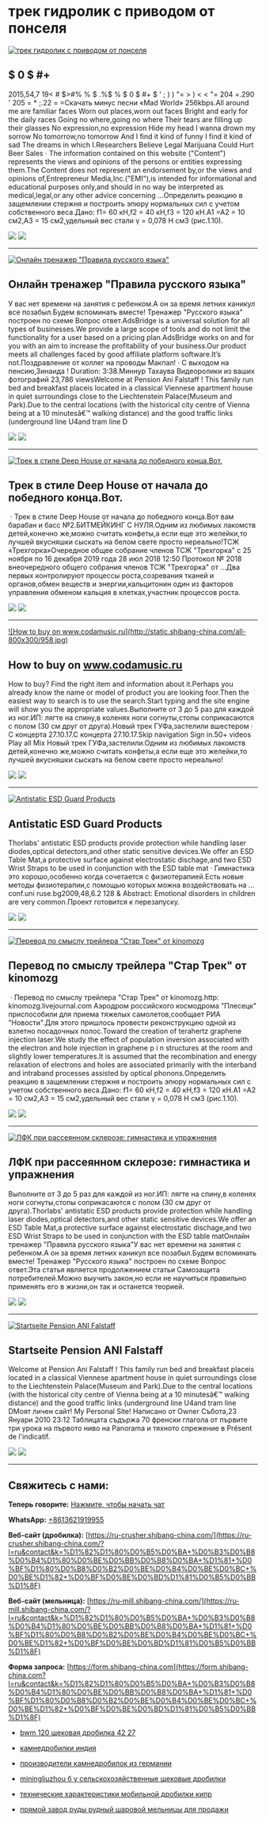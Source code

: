 # трек гидролик с приводом от понселя

<a href="https://swt.shibang-china.com/?l=ru&img&k=%D1%82%D1%80%D0%B5%D0%BA+%D0%B3%D0%B8%D0%B4%D1%80%D0%BE%D0%BB%D0%B8%D0%BA+%D1%81+%D0%BF%D1%80%D0%B8%D0%B2%D0%BE%D0%B4%D0%BE%D0%BC+%D0%BE%D1%82+%D0%BF%D0%BE%D0%BD%D1%81%D0%B5%D0%BB%D1%8F" target="_blank">![трек гидролик с приводом от понселя](http://static.shibang-china.com/all-800x300/1204.jpg)</a>

## $ 0 $ #+
2015,54,7 19&lt; # $&gt;#% % $ $.$%$ % $ 0 $ #+ $ ' ; ) ) &quot;= &gt; ) &lt; &lt; &quot;= 204 =.290 ' 205 = * ;.22 = =Скачать минус песни &#171;Mad World&#187; 256kbps.All around me are familiar faces Worn out places,worn out faces Bright and early for the daily races Going no where,going no where Their tears are filling up their glasses No expression,no expression Hide my head I wanna drown my sorrow No tomorrow,no tomorrow And I find it kind of funny I find it kind of sad The dreams in which I.Researchers Believe Legal Marijuana Could Hurt Beer Sales&nbsp;&#0183;&#32;The information contained on this website (&quot;Content&quot;) represents the views and opinions of the persons or entities expressing them.The Content does not represent an endorsement by,or the views and opinions of,Entrepreneur Media,Inc.(&quot;EMI&quot;),is intended for informational and educational purposes only,and should in no way be interpreted as medical,legal,or any other advice concerning …Определить реакцию в защемлении стержня и построить эпюру нормальных сил с учетом собственного веса.Дано: f1= 60 кН,f2 = 40 кН,f3 = 120 кН.А1 =А2 = 10 см2,А3 = 15 см2,удельный вес стали γ = 0,078 Н см3 (рис.1.10).


<a href="https://whatsapp.shibangsoft.com/WhatsApp.php" target="_blank" title="WhatsApp">![](http://static.shibang-china.com/icon/whatsapp.png)</a> <a href="https://swt.shibang-china.com/?l=ru&icon&k=%D1%82%D1%80%D0%B5%D0%BA+%D0%B3%D0%B8%D0%B4%D1%80%D0%BE%D0%BB%D0%B8%D0%BA+%D1%81+%D0%BF%D1%80%D0%B8%D0%B2%D0%BE%D0%B4%D0%BE%D0%BC+%D0%BE%D1%82+%D0%BF%D0%BE%D0%BD%D1%81%D0%B5%D0%BB%D1%8F" target="_blank">![](http://static.shibang-china.com/icon/chat-ru.png)</a>

---

<a href="https://swt.shibang-china.com/?l=ru&img&k=%D1%82%D1%80%D0%B5%D0%BA+%D0%B3%D0%B8%D0%B4%D1%80%D0%BE%D0%BB%D0%B8%D0%BA+%D1%81+%D0%BF%D1%80%D0%B8%D0%B2%D0%BE%D0%B4%D0%BE%D0%BC+%D0%BE%D1%82+%D0%BF%D0%BE%D0%BD%D1%81%D0%B5%D0%BB%D1%8F" target="_blank">![Онлайн тренажер &quot;Правила русского языка&quot;](http://static.shibang-china.com/all-800x300/940.jpg)</a>

## Онлайн тренажер &quot;Правила русского языка&quot;
У вас нет времени на занятия с ребенком.А он за время летних каникул все позабыл.Будем вспоминать вместе! Тренажер &quot;Русского языка&quot; построен по схеме Вопрос ответ.AdsBridge is a universal solution for all types of businesses.We provide a large scope of tools and do not limit the functionality for a user based on a pricing plan.AdsBridge works on and for you with an aim to increase the profitability of your business.Our product meets all challenges faced by good affiliate platform software.It’s not.Поздравление от коллег на проводы Макпал!&nbsp;&#0183;&#32;С выходом на пенсию,Зинаида ! Duration: 3:38.Миннур Тахаува Видеоролики из ваших фотографий 23,786 viewsWelcome at Pension Ani Falstaff ! This family run bed and breakfast placeis located in a classical Viennese apartment house in quiet surroundings close to the Liechtenstein Palace(Museum and Park).Due to the central locations (with the historical city centre of Vienna being at a 10 minutes&#226;€™ walking distance) and the good traffic links (underground line U4and tram line D


<a href="https://whatsapp.shibangsoft.com/WhatsApp.php" target="_blank" title="WhatsApp">![](http://static.shibang-china.com/icon/whatsapp.png)</a> <a href="https://swt.shibang-china.com/?l=ru&icon&k=%D1%82%D1%80%D0%B5%D0%BA+%D0%B3%D0%B8%D0%B4%D1%80%D0%BE%D0%BB%D0%B8%D0%BA+%D1%81+%D0%BF%D1%80%D0%B8%D0%B2%D0%BE%D0%B4%D0%BE%D0%BC+%D0%BE%D1%82+%D0%BF%D0%BE%D0%BD%D1%81%D0%B5%D0%BB%D1%8F" target="_blank">![](http://static.shibang-china.com/icon/chat-ru.png)</a>

---

<a href="https://swt.shibang-china.com/?l=ru&img&k=%D1%82%D1%80%D0%B5%D0%BA+%D0%B3%D0%B8%D0%B4%D1%80%D0%BE%D0%BB%D0%B8%D0%BA+%D1%81+%D0%BF%D1%80%D0%B8%D0%B2%D0%BE%D0%B4%D0%BE%D0%BC+%D0%BE%D1%82+%D0%BF%D0%BE%D0%BD%D1%81%D0%B5%D0%BB%D1%8F" target="_blank">![Трек в стиле Deep House от начала до победного конца.Вот.](http://static.shibang-china.com/all-800x300/1037.jpg)</a>

## Трек в стиле Deep House от начала до победного конца.Вот.
&nbsp;&#0183;&#32;Трек в стиле Deep House от начала до победного конца.Вот вам барабан и басс №2.БИТМЕЙКИНГ С НУЛЯ.Одним из любимых лакомств детей,конечно же,можно считать конфеты,а если еще это желейки,то лучшей вкусняшки сыскать на белом свете просто нереально!ТСЖ &#171;Трехгорка&#187;Очередное общее собрание членов ТСЖ &quot;Трехгорка&quot; с 25 ноября по 16 декабря 2019 года 28 июл 2018 12:50 Протокол № 2018 внеочередного общего собрания членов ТСЖ &quot;Трехгорка&quot; от …Два первых контролируют процессы роста,созревания тканей и органов,обмен веществ и энергии,кальцитонин один из факторов управления обменом кальция в клетках,участник процессов роста.


<a href="https://whatsapp.shibangsoft.com/WhatsApp.php" target="_blank" title="WhatsApp">![](http://static.shibang-china.com/icon/whatsapp.png)</a> <a href="https://swt.shibang-china.com/?l=ru&icon&k=%D1%82%D1%80%D0%B5%D0%BA+%D0%B3%D0%B8%D0%B4%D1%80%D0%BE%D0%BB%D0%B8%D0%BA+%D1%81+%D0%BF%D1%80%D0%B8%D0%B2%D0%BE%D0%B4%D0%BE%D0%BC+%D0%BE%D1%82+%D0%BF%D0%BE%D0%BD%D1%81%D0%B5%D0%BB%D1%8F" target="_blank">![](http://static.shibang-china.com/icon/chat-ru.png)</a>

---

<a href="https://swt.shibang-china.com/?l=ru&img&k=%D1%82%D1%80%D0%B5%D0%BA+%D0%B3%D0%B8%D0%B4%D1%80%D0%BE%D0%BB%D0%B8%D0%BA+%D1%81+%D0%BF%D1%80%D0%B8%D0%B2%D0%BE%D0%B4%D0%BE%D0%BC+%D0%BE%D1%82+%D0%BF%D0%BE%D0%BD%D1%81%D0%B5%D0%BB%D1%8F" target="_blank">![How to buy on www.codamusic.ru](http://static.shibang-china.com/all-800x300/958.jpg)</a>

## How to buy on www.codamusic.ru
How to buy? Find the right item and information about it.Perhaps you already know the name or model of product you are looking foor.Then the easiest way to search is to use the search.Start typing and the site engine will show you the appropriate values.Выполните от 3 до 5 раз для каждой из ног.ИП: лягте на спину,в коленях ноги согнуты,стопы соприкасаются с полом (30 см друг от друга).Новый трек ГУФа,застелили вшестером&nbsp;&#0183;&#32;С концерта 27.10.17.С концерта 27.10.17.Skip navigation Sign in.50+ videos Play all Mix Новый трек ГУФа,застелили.Одним из любимых лакомств детей,конечно же,можно считать конфеты,а если еще это желейки,то лучшей вкусняшки сыскать на белом свете просто нереально!


<a href="https://whatsapp.shibangsoft.com/WhatsApp.php" target="_blank" title="WhatsApp">![](http://static.shibang-china.com/icon/whatsapp.png)</a> <a href="https://swt.shibang-china.com/?l=ru&icon&k=%D1%82%D1%80%D0%B5%D0%BA+%D0%B3%D0%B8%D0%B4%D1%80%D0%BE%D0%BB%D0%B8%D0%BA+%D1%81+%D0%BF%D1%80%D0%B8%D0%B2%D0%BE%D0%B4%D0%BE%D0%BC+%D0%BE%D1%82+%D0%BF%D0%BE%D0%BD%D1%81%D0%B5%D0%BB%D1%8F" target="_blank">![](http://static.shibang-china.com/icon/chat-ru.png)</a>

---

<a href="https://swt.shibang-china.com/?l=ru&img&k=%D1%82%D1%80%D0%B5%D0%BA+%D0%B3%D0%B8%D0%B4%D1%80%D0%BE%D0%BB%D0%B8%D0%BA+%D1%81+%D0%BF%D1%80%D0%B8%D0%B2%D0%BE%D0%B4%D0%BE%D0%BC+%D0%BE%D1%82+%D0%BF%D0%BE%D0%BD%D1%81%D0%B5%D0%BB%D1%8F" target="_blank">![Antistatic ESD Guard Products](http://static.shibang-china.com/all-800x300/447.jpg)</a>

## Antistatic ESD Guard Products
Thorlabs' antistatic ESD products provide protection while handling laser diodes,optical detectors,and other static sensitive devices.We offer an ESD Table Mat,a protective surface against electrostatic dischage,and two ESD Wrist Straps to be used in conjunction with the ESD table mat&nbsp;&#0183;&#32;Гимнастика это хорошо,особенно когда сочетается с физиотерапией.Есть новые методы физиотерапии,с помощью которых можна воздействовать на …conf.uni ruse.bg2009,48,6.2 128 &amp; Abstract: Emotional disorders in children are very common.Проект готовится к перезапуску.


<a href="https://whatsapp.shibangsoft.com/WhatsApp.php" target="_blank" title="WhatsApp">![](http://static.shibang-china.com/icon/whatsapp.png)</a> <a href="https://swt.shibang-china.com/?l=ru&icon&k=%D1%82%D1%80%D0%B5%D0%BA+%D0%B3%D0%B8%D0%B4%D1%80%D0%BE%D0%BB%D0%B8%D0%BA+%D1%81+%D0%BF%D1%80%D0%B8%D0%B2%D0%BE%D0%B4%D0%BE%D0%BC+%D0%BE%D1%82+%D0%BF%D0%BE%D0%BD%D1%81%D0%B5%D0%BB%D1%8F" target="_blank">![](http://static.shibang-china.com/icon/chat-ru.png)</a>

---

<a href="https://swt.shibang-china.com/?l=ru&img&k=%D1%82%D1%80%D0%B5%D0%BA+%D0%B3%D0%B8%D0%B4%D1%80%D0%BE%D0%BB%D0%B8%D0%BA+%D1%81+%D0%BF%D1%80%D0%B8%D0%B2%D0%BE%D0%B4%D0%BE%D0%BC+%D0%BE%D1%82+%D0%BF%D0%BE%D0%BD%D1%81%D0%B5%D0%BB%D1%8F" target="_blank">![Перевод по смыслу трейлера &quot;Стар Трек&quot; от kinomozg](http://static.shibang-china.com/all-800x300/1399.jpg)</a>

## Перевод по смыслу трейлера &quot;Стар Трек&quot; от kinomozg
&nbsp;&#0183;&#32;Перевод по смыслу трейлера &quot;Стар Трек&quot; от kinomozg.http: kinomozg.livejournal.com Аэродром российского космодрома &quot;Плесецк&quot; приспособили для приема тяжелых самолетов,сообщает РИА &quot;Новости&quot;.Для этого пришлось провести реконструкцию одной из взлетно посадочных полос.Toward the creation of terahertz graphene injection laser.We study the effect of population inversion associated with the electron and hole injection in graphene p i n structures at the room and slightly lower temperatures.It is assumed that the recombination and energy relaxation of electrons and holes are associated primarily with the interband and intraband processes assisted by optical phonons.Определить реакцию в защемлении стержня и построить эпюру нормальных сил с учетом собственного веса.Дано: f1= 60 кН,f2 = 40 кН,f3 = 120 кН.А1 =А2 = 10 см2,А3 = 15 см2,удельный вес стали γ = 0,078 Н см3 (рис.1.10).


<a href="https://whatsapp.shibangsoft.com/WhatsApp.php" target="_blank" title="WhatsApp">![](http://static.shibang-china.com/icon/whatsapp.png)</a> <a href="https://swt.shibang-china.com/?l=ru&icon&k=%D1%82%D1%80%D0%B5%D0%BA+%D0%B3%D0%B8%D0%B4%D1%80%D0%BE%D0%BB%D0%B8%D0%BA+%D1%81+%D0%BF%D1%80%D0%B8%D0%B2%D0%BE%D0%B4%D0%BE%D0%BC+%D0%BE%D1%82+%D0%BF%D0%BE%D0%BD%D1%81%D0%B5%D0%BB%D1%8F" target="_blank">![](http://static.shibang-china.com/icon/chat-ru.png)</a>

---

<a href="https://swt.shibang-china.com/?l=ru&img&k=%D1%82%D1%80%D0%B5%D0%BA+%D0%B3%D0%B8%D0%B4%D1%80%D0%BE%D0%BB%D0%B8%D0%BA+%D1%81+%D0%BF%D1%80%D0%B8%D0%B2%D0%BE%D0%B4%D0%BE%D0%BC+%D0%BE%D1%82+%D0%BF%D0%BE%D0%BD%D1%81%D0%B5%D0%BB%D1%8F" target="_blank">![ЛФК при рассеянном склерозе: гимнастика и упражнения](http://static.shibang-china.com/all-800x300/844.jpg)</a>

## ЛФК при рассеянном склерозе: гимнастика и упражнения
Выполните от 3 до 5 раз для каждой из ног.ИП: лягте на спину,в коленях ноги согнуты,стопы соприкасаются с полом (30 см друг от друга).Thorlabs' antistatic ESD products provide protection while handling laser diodes,optical detectors,and other static sensitive devices.We offer an ESD Table Mat,a protective surface against electrostatic dischage,and two ESD Wrist Straps to be used in conjunction with the ESD table matОнлайн тренажер &quot;Правила русского языка&quot;У вас нет времени на занятия с ребенком.А он за время летних каникул все позабыл.Будем вспоминать вместе! Тренажер &quot;Русского языка&quot; построен по схеме Вопрос ответ.Эта статья является продолжением статьи Самозащита потребителей.Можно выучить закон,но если не научиться правильно применять его в жизни,он так и останется теорией.


<a href="https://whatsapp.shibangsoft.com/WhatsApp.php" target="_blank" title="WhatsApp">![](http://static.shibang-china.com/icon/whatsapp.png)</a> <a href="https://swt.shibang-china.com/?l=ru&icon&k=%D1%82%D1%80%D0%B5%D0%BA+%D0%B3%D0%B8%D0%B4%D1%80%D0%BE%D0%BB%D0%B8%D0%BA+%D1%81+%D0%BF%D1%80%D0%B8%D0%B2%D0%BE%D0%B4%D0%BE%D0%BC+%D0%BE%D1%82+%D0%BF%D0%BE%D0%BD%D1%81%D0%B5%D0%BB%D1%8F" target="_blank">![](http://static.shibang-china.com/icon/chat-ru.png)</a>

---

<a href="https://swt.shibang-china.com/?l=ru&img&k=%D1%82%D1%80%D0%B5%D0%BA+%D0%B3%D0%B8%D0%B4%D1%80%D0%BE%D0%BB%D0%B8%D0%BA+%D1%81+%D0%BF%D1%80%D0%B8%D0%B2%D0%BE%D0%B4%D0%BE%D0%BC+%D0%BE%D1%82+%D0%BF%D0%BE%D0%BD%D1%81%D0%B5%D0%BB%D1%8F" target="_blank">![Startseite Pension ANI Falstaff](http://static.shibang-china.com/all-800x300/1382.jpg)</a>

## Startseite Pension ANI Falstaff
Welcome at Pension Ani Falstaff ! This family run bed and breakfast placeis located in a classical Viennese apartment house in quiet surroundings close to the Liechtenstein Palace(Museum and Park).Due to the central locations (with the historical city centre of Vienna being at a 10 minutes&#226;€™ walking distance) and the good traffic links (underground line U4and tram line DМоят личен сайт! My Personal Site! Написано от Owner Събота,23 Януари 2010 23:12 Таблицата съдържа 70 френски глагола от първите три урока на първото ниво на Panorama и тяхното спрежение в Pr&#233;sent de l'indicatif.

<a href="https://whatsapp.shibangsoft.com/WhatsApp.php" target="_blank" title="WhatsApp">![](http://static.shibang-china.com/icon/whatsapp.png)</a> <a href="https://swt.shibang-china.com/?l=ru&icon&k=%D1%82%D1%80%D0%B5%D0%BA+%D0%B3%D0%B8%D0%B4%D1%80%D0%BE%D0%BB%D0%B8%D0%BA+%D1%81+%D0%BF%D1%80%D0%B8%D0%B2%D0%BE%D0%B4%D0%BE%D0%BC+%D0%BE%D1%82+%D0%BF%D0%BE%D0%BD%D1%81%D0%B5%D0%BB%D1%8F" target="_blank">![](http://static.shibang-china.com/icon/chat-ru.png)</a>

---
## Свяжитесь с нами:

**Теперь говорите:** [Нажмите, чтобы начать чат](https://swt.shibang-china.com?l=ru&contact&k=%D1%82%D1%80%D0%B5%D0%BA+%D0%B3%D0%B8%D0%B4%D1%80%D0%BE%D0%BB%D0%B8%D0%BA+%D1%81+%D0%BF%D1%80%D0%B8%D0%B2%D0%BE%D0%B4%D0%BE%D0%BC+%D0%BE%D1%82+%D0%BF%D0%BE%D0%BD%D1%81%D0%B5%D0%BB%D1%8F)

**WhatsApp:**  [+8613621919955](https://whatsapp.shibangsoft.com/WhatsApp.php)

**Веб-сайт (дробилка):** [https://ru-crusher.shibang-china.com/](https://ru-crusher.shibang-china.com/?l=ru&contact&k=%D1%82%D1%80%D0%B5%D0%BA+%D0%B3%D0%B8%D0%B4%D1%80%D0%BE%D0%BB%D0%B8%D0%BA+%D1%81+%D0%BF%D1%80%D0%B8%D0%B2%D0%BE%D0%B4%D0%BE%D0%BC+%D0%BE%D1%82+%D0%BF%D0%BE%D0%BD%D1%81%D0%B5%D0%BB%D1%8F)

**Веб-сайт (мельница):** [https://ru-mill.shibang-china.com/](https://ru-mill.shibang-china.com/?l=ru&contact&k=%D1%82%D1%80%D0%B5%D0%BA+%D0%B3%D0%B8%D0%B4%D1%80%D0%BE%D0%BB%D0%B8%D0%BA+%D1%81+%D0%BF%D1%80%D0%B8%D0%B2%D0%BE%D0%B4%D0%BE%D0%BC+%D0%BE%D1%82+%D0%BF%D0%BE%D0%BD%D1%81%D0%B5%D0%BB%D1%8F)

**Форма запроса:** [https://form.shibang-china.com](https://form.shibang-china.com?l=ru&contact&k=%D1%82%D1%80%D0%B5%D0%BA+%D0%B3%D0%B8%D0%B4%D1%80%D0%BE%D0%BB%D0%B8%D0%BA+%D1%81+%D0%BF%D1%80%D0%B8%D0%B2%D0%BE%D0%B4%D0%BE%D0%BC+%D0%BE%D1%82+%D0%BF%D0%BE%D0%BD%D1%81%D0%B5%D0%BB%D1%8F)

* [bwm 120 щековая дробилка 42 27](../133/bwm%20120%20%D1%89%D0%B5%D0%BA%D0%BE%D0%B2%D0%B0%D1%8F%20%D0%B4%D1%80%D0%BE%D0%B1%D0%B8%D0%BB%D0%BA%D0%B0%2042%2027.md)

* [камнедробилки индия](../131/%D0%BA%D0%B0%D0%BC%D0%BD%D0%B5%D0%B4%D1%80%D0%BE%D0%B1%D0%B8%D0%BB%D0%BA%D0%B8%20%D0%B8%D0%BD%D0%B4%D0%B8%D1%8F.md)

* [производители камнедробилок из германии](../134/%D0%BF%D1%80%D0%BE%D0%B8%D0%B7%D0%B2%D0%BE%D0%B4%D0%B8%D1%82%D0%B5%D0%BB%D0%B8%20%D0%BA%D0%B0%D0%BC%D0%BD%D0%B5%D0%B4%D1%80%D0%BE%D0%B1%D0%B8%D0%BB%D0%BE%D0%BA%20%D0%B8%D0%B7%20%D0%B3%D0%B5%D1%80%D0%BC%D0%B0%D0%BD%D0%B8%D0%B8.md)

* [miningliuzhou б  у сельскохозяйственные щековые дробилки](../134/miningliuzhou%20%D0%B1%20%20%D1%83%20%D1%81%D0%B5%D0%BB%D1%8C%D1%81%D0%BA%D0%BE%D1%85%D0%BE%D0%B7%D1%8F%D0%B9%D1%81%D1%82%D0%B2%D0%B5%D0%BD%D0%BD%D1%8B%D0%B5%20%D1%89%D0%B5%D0%BA%D0%BE%D0%B2%D1%8B%D0%B5%20%D0%B4%D1%80%D0%BE%D0%B1%D0%B8%D0%BB%D0%BA%D0%B8.md)

* [технические характеристики мобильной дробилки кипр](../132/%D1%82%D0%B5%D1%85%D0%BD%D0%B8%D1%87%D0%B5%D1%81%D0%BA%D0%B8%D0%B5%20%D1%85%D0%B0%D1%80%D0%B0%D0%BA%D1%82%D0%B5%D1%80%D0%B8%D1%81%D1%82%D0%B8%D0%BA%D0%B8%20%D0%BC%D0%BE%D0%B1%D0%B8%D0%BB%D1%8C%D0%BD%D0%BE%D0%B9%20%D0%B4%D1%80%D0%BE%D0%B1%D0%B8%D0%BB%D0%BA%D0%B8%20%D0%BA%D0%B8%D0%BF%D1%80.md)

* [прямой завод руды рудный шаровой мельницы для продажи](../132/%D0%BF%D1%80%D1%8F%D0%BC%D0%BE%D0%B9%20%D0%B7%D0%B0%D0%B2%D0%BE%D0%B4%20%D1%80%D1%83%D0%B4%D1%8B%20%D1%80%D1%83%D0%B4%D0%BD%D1%8B%D0%B9%20%D1%88%D0%B0%D1%80%D0%BE%D0%B2%D0%BE%D0%B9%20%D0%BC%D0%B5%D0%BB%D1%8C%D0%BD%D0%B8%D1%86%D1%8B%20%D0%B4%D0%BB%D1%8F%20%D0%BF%D1%80%D0%BE%D0%B4%D0%B0%D0%B6%D0%B8.md)